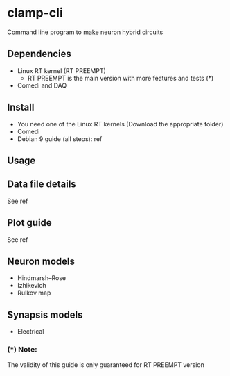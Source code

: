# clamp-cli
Command line program to make neuron hybrid circuits

## Dependencies
- Linux RT kernel (RT PREEMPT)
  - RT PREEMPT is the main version with more features and tests (*) 
- Comedi and DAQ

## Install
- You need one of the Linux RT kernels (Download the appropriate folder)
- Comedi
- Debian 9 guide (all steps): ref

## Usage

## Data file details
See ref

## Plot guide
See ref

## Neuron models
- Hindmarsh–Rose
- Izhikevich
- Rulkov map

## Synapsis models
- Electrical

### (*) Note:
The validity of this guide is only guaranteed for RT PREEMPT version

